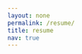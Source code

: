 ```yaml
---
layout: none
permalink: /resume/
title: resume
nav: true
---
```

<head>
  <meta http-equiv="refresh" content="assets/pdf/Resume_AshudeepSingh.pd" />
</head>